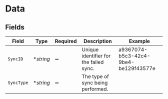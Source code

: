 # Data


## Fields

| Field                                  | Type                                   | Required                               | Description                            | Example                                |
| -------------------------------------- | -------------------------------------- | -------------------------------------- | -------------------------------------- | -------------------------------------- |
| `SyncID`                               | **string*                              | :heavy_minus_sign:                     | Unique identifier for the failed sync. | a9367074-b5c3-42c4-9be4-be129f43577e   |
| `SyncType`                             | **string*                              | :heavy_minus_sign:                     | The type of sync being performed.      |                                        |